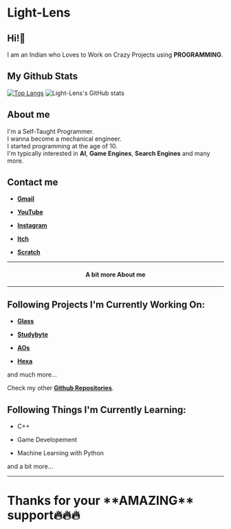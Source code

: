 # Light-Lens
## Hi!👋
I am an Indian who Loves to Work on Crazy Projects using **PROGRAMMING**.

## My Github Stats
[![Top Langs](https://github-readme-stats.vercel.app/api/top-langs/?username=Light-Lens&theme=tokyonight&hide_border=true)](https://github.com/anuraghazra/github-readme-stats)
![Light-Lens's GitHub stats](https://github-readme-stats.vercel.app/api?username=Light-Lens&theme=tokyonight&show_icons=true&hide_border=true)

## About me
I'm a Self-Taught Programmer.<br>
I wanna become a mechanical engineer.<br>
I started programming at the age of 10.<br>
I'm typically interested in **AI**, **Game Engines**, **Search Engines** and many more.

## Contact me
- [**Gmail**](QCoreNest@gmail.com)

- [**YouTube**](https://www.youtube.com/channel/UCrphqZNc_r-KsOTeTKH5hwA?sub_confirmation=1)

- [**Instagram**](https://www.instagram.com/srijan_ocn72/)

- [**Itch**](https://superstar-games.itch.io)

- [**Scratch**](https://scratch.mit.edu/users/SuperStarIndustries)

<hr>
<h4 align=center>A bit more About me</h4>
<hr>

## Following Projects I'm Currently Working On:
- [**Glass**](https://github.com/Light-Lens/Glass)

- [**Studybyte**](https://github.com/Light-Lens/Studybyte)

- [**AOs**](https://github.com/Light-Lens/AOs)

- [**Hexa**](https://github.com/Light-Lens/Hexa)

and much more...

Check my other [**Github Repositories**](https://github.com/Light-Lens?tab=repositories).

## Following Things I'm Currently Learning:
- C++

- Game Developement

- Machine Learning with Python

and a bit more...

<hr>
<h1>Thanks for your **AMAZING** support🔥🔥🔥</h1>
